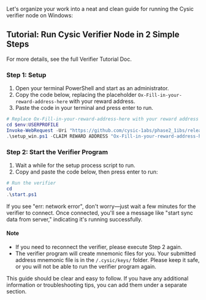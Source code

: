 Let's organize your work into a neat and clean guide for running the Cysic verifier node on Windows:

## Tutorial: Run Cysic Verifier Node in 2 Simple Steps

For more details, see the full Verifier Tutorial Doc.

### Step 1: Setup
1. Open your terminal PowerShell and start as an administrator.
2. Copy the code below, replacing the placeholder `Ox-Fill-in-your-reward-address-here` with your reward address.
3. Paste the code in your terminal and press enter to run.

```powershell
# Replace Ox-Fill-in-your-reward-address-here with your reward address below
cd $env:USERPROFILE
Invoke-WebRequest -Uri "https://github.com/cysic-1abs/phase2_1ibs/releases/download/v1.0.0/setup_win.ps1" -OutFile "setup_win.ps1"
.\setup_win.ps1 -CLAIM REWARD ADDRESS "Ox-Fill-in-your-reward-address-here"
```

### Step 2: Start the Verifier Program
1. Wait a while for the setup process script to run.
2. Copy and paste the code below, then press enter to run:

```powershell
# Run the verifier
cd
.\start.ps1
```

If you see "err: network error", don't worry—just wait a few minutes for the verifier to connect. Once connected, you'll see a message like "start sync data from server," indicating it's running successfully.

#### Note
- If you need to reconnect the verifier, please execute Step 2 again.
- The verifier program will create mnemonic files for you. Your submitted address mnemonic file is in the `/.cysic/keys/` folder. Please keep it safe, or you will not be able to run the verifier program again.

This guide should be clear and easy to follow. If you have any additional information or troubleshooting tips, you can add them under a separate section.
